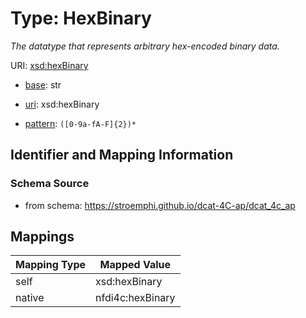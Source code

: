 # Type: HexBinary




_The datatype that represents arbitrary hex-encoded binary data._



URI: [xsd:hexBinary](http://www.w3.org/2001/XMLSchema#hexBinary)

* [base](https://w3id.org/linkml/base): str

* [uri](https://w3id.org/linkml/uri): xsd:hexBinary



* [pattern](https://w3id.org/linkml/pattern): `([0-9a-fA-F]{2})*`






## Identifier and Mapping Information







### Schema Source


* from schema: https://stroemphi.github.io/dcat-4C-ap/dcat_4c_ap




## Mappings

| Mapping Type | Mapped Value |
| ---  | ---  |
| self | xsd:hexBinary |
| native | nfdi4c:hexBinary |



